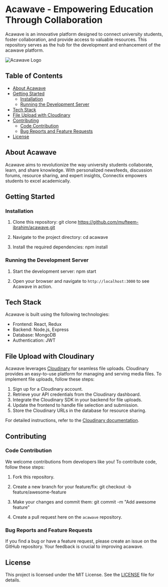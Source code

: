 # Acawave - Empowering Education Through Collaboration

 Acawave is an innovative platform designed to connect university students, foster collaboration, and provide access to valuable resources. This repository serves as the hub for the development and enhancement of the acawave platform.

![Acawave Logo](/assets/logo.png)

## Table of Contents

- [About Acawave](#about-connectix)
- [Getting Started](#getting-started)
  - [Installation](#installation)
  - [Running the Development Server](#running-the-development-server)
- [Tech Stack](#tech-stack)
- [File Upload with Cloudinary](#file-upload-with-cloudinary)
- [Contributing](#contributing)
  - [Code Contribution](#code-contribution)
  - [Bug Reports and Feature Requests](#bug-reports-and-feature-requests)
- [License](#license)

## About Acawave

Acawave aims to revolutionize the way university students collaborate, learn, and share knowledge. With personalized newsfeeds, discussion forums, resource sharing, and expert insights, Connectix empowers students to excel academically.

## Getting Started

### Installation

1. Clone this repository:
git clone https://github.com/mufteem-ibrahim/acawave.git

2. Navigate to the project directory:
cd acawave

3. Install the required dependencies:
npm install

### Running the Development Server

1. Start the development server:
npm start

2. Open your browser and navigate to `http://localhost:3000` to see Acawave in action.

## Tech Stack

Acawave is built using the following technologies:

- Frontend: React, Redux
- Backend: Node.js, Express
- Database: MongoDB
- Authentication: JWT

## File Upload with Cloudinary

Acawave leverages [Cloudinary](https://cloudinary.com/) for seamless file uploads. Cloudinary provides an easy-to-use platform for managing and serving media files. To implement file uploads, follow these steps:

1. Sign up for a Cloudinary account.
2. Retrieve your API credentials from the Cloudinary dashboard.
3. Integrate the Cloudinary SDK in your backend for file uploads.
4. Update the frontend to handle file selection and submission.
5. Store the Cloudinary URLs in the database for resource sharing.

For detailed instructions, refer to the [Cloudinary documentation](https://cloudinary.com/documentation).

## Contributing

### Code Contribution

We welcome contributions from developers like you! To contribute code, follow these steps:

1. Fork this repository.

2. Create a new branch for your feature/fix:
git checkout -b feature/awesome-feature

3. Make your changes and commit them:
git commit -m "Add awesome feature"

5. Create a pull request here on the `acawave` repository.

### Bug Reports and Feature Requests

If you find a bug or have a feature request, please create an issue on the GitHub repository. Your feedback is crucial to improving acawave.

## License

This project is licensed under the MIT License. See the [LICENSE](/LICENSE) file for details.


